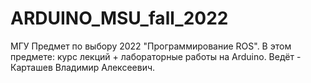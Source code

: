 # ARDUINO_MSU_fall_2022
МГУ Предмет по выбору 2022 "Программирование ROS". В этом предмете: курс лекций + лабораторные работы на Arduino. Ведёт - Карташев Владимир Алексеевич.
